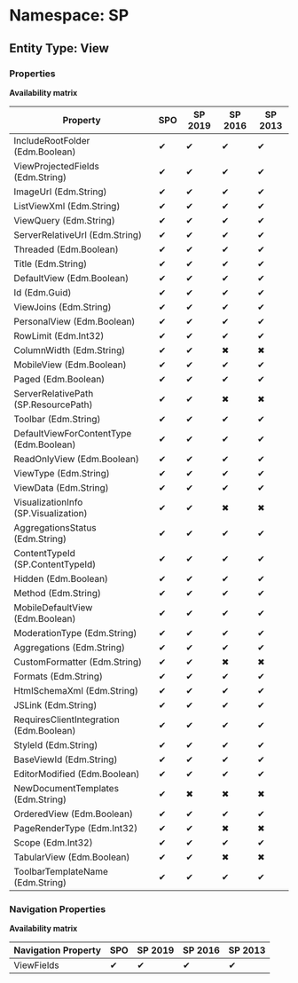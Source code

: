 # Namespace: SP
## Entity Type: View

### Properties

**Availability matrix**

Property | SPO | SP 2019 | SP 2016 | SP 2013
----------|-----|---------|---------|--------
IncludeRootFolder (Edm.Boolean) | ✔ | ✔ | ✔ | ✔
ViewProjectedFields (Edm.String) | ✔ | ✔ | ✔ | ✔
ImageUrl (Edm.String) | ✔ | ✔ | ✔ | ✔
ListViewXml (Edm.String) | ✔ | ✔ | ✔ | ✔
ViewQuery (Edm.String) | ✔ | ✔ | ✔ | ✔
ServerRelativeUrl (Edm.String) | ✔ | ✔ | ✔ | ✔
Threaded (Edm.Boolean) | ✔ | ✔ | ✔ | ✔
Title (Edm.String) | ✔ | ✔ | ✔ | ✔
DefaultView (Edm.Boolean) | ✔ | ✔ | ✔ | ✔
Id (Edm.Guid) | ✔ | ✔ | ✔ | ✔
ViewJoins (Edm.String) | ✔ | ✔ | ✔ | ✔
PersonalView (Edm.Boolean) | ✔ | ✔ | ✔ | ✔
RowLimit (Edm.Int32) | ✔ | ✔ | ✔ | ✔
ColumnWidth (Edm.String) | ✔ | ✔ | ✖ | ✖
MobileView (Edm.Boolean) | ✔ | ✔ | ✔ | ✔
Paged (Edm.Boolean) | ✔ | ✔ | ✔ | ✔
ServerRelativePath (SP.ResourcePath) | ✔ | ✔ | ✖ | ✖
Toolbar (Edm.String) | ✔ | ✔ | ✔ | ✔
DefaultViewForContentType (Edm.Boolean) | ✔ | ✔ | ✔ | ✔
ReadOnlyView (Edm.Boolean) | ✔ | ✔ | ✔ | ✔
ViewType (Edm.String) | ✔ | ✔ | ✔ | ✔
ViewData (Edm.String) | ✔ | ✔ | ✔ | ✔
VisualizationInfo (SP.Visualization) | ✔ | ✔ | ✖ | ✖
AggregationsStatus (Edm.String) | ✔ | ✔ | ✔ | ✔
ContentTypeId (SP.ContentTypeId) | ✔ | ✔ | ✔ | ✔
Hidden (Edm.Boolean) | ✔ | ✔ | ✔ | ✔
Method (Edm.String) | ✔ | ✔ | ✔ | ✔
MobileDefaultView (Edm.Boolean) | ✔ | ✔ | ✔ | ✔
ModerationType (Edm.String) | ✔ | ✔ | ✔ | ✔
Aggregations (Edm.String) | ✔ | ✔ | ✔ | ✔
CustomFormatter (Edm.String) | ✔ | ✔ | ✖ | ✖
Formats (Edm.String) | ✔ | ✔ | ✔ | ✔
HtmlSchemaXml (Edm.String) | ✔ | ✔ | ✔ | ✔
JSLink (Edm.String) | ✔ | ✔ | ✔ | ✔
RequiresClientIntegration (Edm.Boolean) | ✔ | ✔ | ✔ | ✔
StyleId (Edm.String) | ✔ | ✔ | ✔ | ✔
BaseViewId (Edm.String) | ✔ | ✔ | ✔ | ✔
EditorModified (Edm.Boolean) | ✔ | ✔ | ✔ | ✔
NewDocumentTemplates (Edm.String) | ✔ | ✖ | ✖ | ✖
OrderedView (Edm.Boolean) | ✔ | ✔ | ✔ | ✔
PageRenderType (Edm.Int32) | ✔ | ✔ | ✖ | ✖
Scope (Edm.Int32) | ✔ | ✔ | ✔ | ✔
TabularView (Edm.Boolean) | ✔ | ✔ | ✖ | ✖
ToolbarTemplateName (Edm.String) | ✔ | ✔ | ✔ | ✔

### Navigation Properties

**Availability matrix**

Navigation Property | SPO | SP 2019 | SP 2016 | SP 2013
----------|-----|---------|---------|--------
ViewFields | ✔ | ✔ | ✔ | ✔
